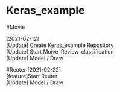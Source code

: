 # Keras_example   
      
#Movie   

[2021-02-12]   
[Update] Create Keras_example Repository   
[Update] Start Moive_Review_classification   
[Update] Model / Draw
   
   
#Reuter
[2021-02-22]   
[feature]Start Reuter   
[Update] Model / Draw
